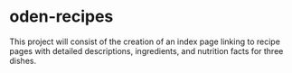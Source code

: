 # oden-recipes
This project will consist of the creation of an index page linking to recipe pages with detailed descriptions, ingredients, and nutrition facts for three dishes.